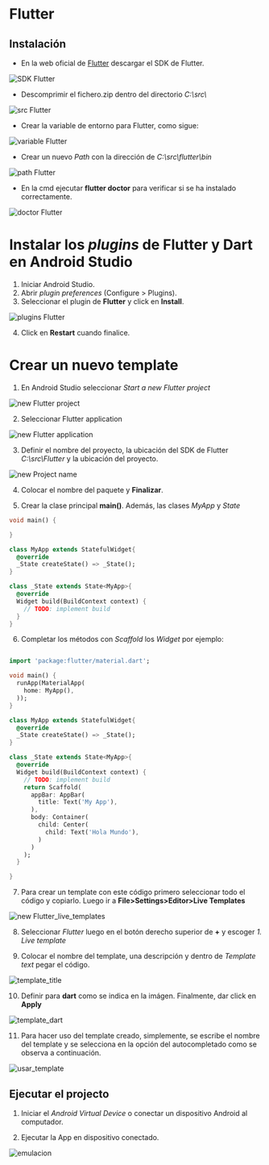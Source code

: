 # Flutter

## Instalación

* En la web oficial de [Flutter](https://flutter.dev/docs/get-started/install) descargar el SDK de Flutter.

![SDK Flutter](images/SDK_Flutter.PNG)

* Descomprimir el fichero.zip dentro del directorio _C:\src\\_

![src Flutter](images/src_flutter.PNG)

* Crear la variable de entorno para Flutter, como sigue:

![variable Flutter](images/variables_entorno.png)

* Crear un nuevo _Path_ con la dirección de _C:\src\flutter\bin_

![path Flutter](images/flutter_bin.PNG)

* En la cmd ejecutar **flutter doctor** para verificar si se ha instalado correctamente.

![doctor Flutter](images/flutter_doctor.PNG)

# Instalar los _plugins_ de Flutter y Dart en Android Studio

1. Iniciar Android Studio.
2. Abrir _plugin preferences_ (Configure > Plugins).
3. Seleccionar el plugin de **Flutter** y click en **Install**.

![plugins Flutter](images/Plugin_Flutter.PNG)

4. Click en **Restart** cuando finalice.

# Crear un nuevo template

1. En Android Studio seleccionar _Start a new Flutter project_

![new Flutter project](images/proyecto1/new_Flutter_project.png)


2. Seleccionar Flutter application

![new Flutter application](images/proyecto1/Flutter_application.PNG)

3. Definir el nombre del proyecto, la ubicación del SDK de Flutter _C:\src\Flutter_ y la ubicación del proyecto.

![new Project name](images/proyecto1/Project_name.png)

4. Colocar el nombre del paquete y **Finalizar**.

5. Crear la clase principal **main()**. Además, las clases _MyApp_ y _State_

```dart
void main() {

}

class MyApp extends StatefulWidget{
  @override
  _State createState() => _State();
}

class _State extends State<MyApp>{
  @override
  Widget build(BuildContext context) {
    // TODO: implement build
  }
}
```

6. Completar los métodos con _Scaffold_ los _Widget_ por ejemplo:
```dart

import 'package:flutter/material.dart';

void main() {
  runApp(MaterialApp(
    home: MyApp(),
  ));
}

class MyApp extends StatefulWidget{
  @override
  _State createState() => _State();
}

class _State extends State<MyApp>{
  @override
  Widget build(BuildContext context) {
    // TODO: implement build
    return Scaffold(
      appBar: AppBar(
        title: Text('My App'),
      ),
      body: Container(
        child: Center(
          child: Text('Hola Mundo'),
        )
      )
    );
  }

}

```

7. Para crear un template con este código primero seleccionar todo el código y copiarlo. Luego ir a **File>Settings>Editor>Live Templates**

![new Flutter_live_templates](images/proyecto1/Flutter_live_templates.PNG)

8. Seleccionar _Flutter_ luego en el botón derecho superior de **+** y escoger _1. Live template_

9. Colocar el nombre del template, una descripción y dentro de _Template text_ pegar el código.

![template_title](images/proyecto1/template_title.PNG)

10. Definir para **dart** como se indica en la imágen. Finalmente, dar click en **Apply**

![template_dart](images/proyecto1/template_dart.PNG)

11. Para hacer uso del template creado, simplemente, se escribe el nombre del template y se selecciona en la opción del autocompletado como se observa a continuación.

![usar_template](images/proyecto1/usar_template.PNG)

## Ejecutar el projecto

1. Iniciar el _Android Virtual Device_ o conectar un dispositivo Android al computador.

2. Ejecutar la App en dispositivo conectado.

![emulacion](images/proyecto1/emulacion.jpg)

